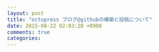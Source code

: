 ```yaml
---
layout: post
title: "octopress ブログ@githubの構築と投稿について"
date: 2015-08-22 02:03:20 +0900
comments: true
categories: 
---
```

